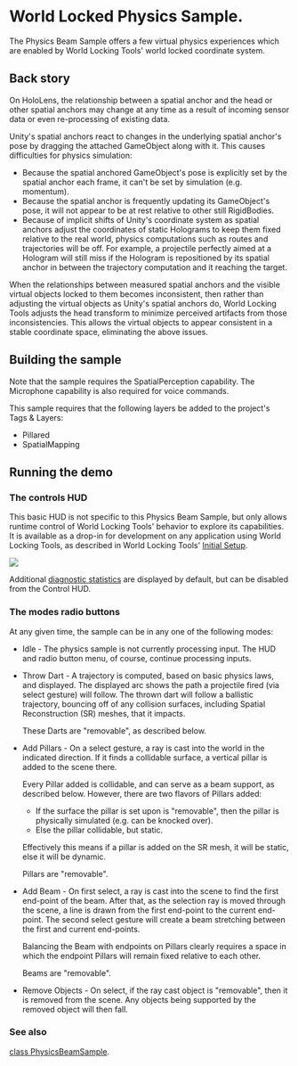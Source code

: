 # World Locked Physics Sample.

The Physics Beam Sample offers a few virtual physics experiences which are enabled by World Locking Tools' world locked coordinate system.

## Back story

On HoloLens, the relationship between a spatial anchor and the head or other spatial anchors may change at any time as a result of incoming sensor data or even re-processing of existing data. 

Unity's spatial anchors react to changes in the underlying spatial anchor's pose by dragging the attached GameObject along with it. This causes difficulties for physics simulation:

* Because the spatial anchored GameObject's pose is explicitly set by the spatial anchor each frame, it can't be set by simulation (e.g. momentum).
* Because the spatial anchor is frequently updating its GameObject's pose, it will not appear to be at rest relative to other still RigidBodies.
* Because of implicit shifts of Unity's coordinate system as spatial anchors adjust the coordinates of static Holograms to keep them fixed relative to the real world, physics computations such as routes and trajectories will be off. For example, a projectile perfectly aimed at a Hologram will still miss if the Hologram is repositioned by its spatial anchor in between the trajectory computation and it reaching the target.

When the relationships between measured spatial anchors and the visible virtual objects locked to them becomes inconsistent, then rather than adjusting the virtual objects as Unity's spatial anchors do, World Locking Tools adjusts the head transform to minimize perceived artifacts from those inconsistencies. This allows the virtual objects to appear consistent in a stable coordinate space, eliminating the above issues.

## Building the sample

Note that the sample requires the SpatialPerception capability. The Microphone capability is also required for voice commands.

This sample requires that the following layers be added to the project's Tags & Layers:
  * Pillared
  * SpatialMapping

## Running the demo

### The controls HUD

This basic HUD is not specific to this Physics Beam Sample, but only allows runtime control of World Locking Tools' behavior to explore its capabilities. It is available as a drop-in for development on any application using World Locking Tools, as described in World Locking Tools' [Initial Setup](../InitialSetup.md).

![](~/DocGen/Images/Screens/ControlsHud.jpg)

Additional [diagnostic statistics](../Tools.md#additional-output) are displayed by default, but can be disabled from the Control HUD.

### The modes radio buttons

At any given time, the sample can be in any one of the following modes:

* Idle - The physics sample is not currently processing input. The HUD and radio button menu, of course, continue processing inputs.

* Throw Dart - A trajectory is computed, based on basic physics laws, and displayed. The displayed arc shows the path a projectile fired (via select gesture) will follow. The thrown dart will follow a ballistic trajectory, bouncing off of any collision surfaces, including Spatial Reconstruction (SR) meshes, that it impacts.

  These Darts are "removable", as described below.

* Add Pillars - On a select gesture, a ray is cast into the world in the indicated direction. If it finds a collidable surface, a vertical pillar is added to the scene there. 

  Every Pillar added is collidable, and can serve as a beam support, as described below. However, there are two flavors of Pillars added:

  * If the surface the pillar is set upon is "removable", then the pillar is physically simulated (e.g. can be knocked over).
  * Else the pillar collidable, but static.

  Effectively this means if a pillar is added on the SR mesh, it will be static, else it will be dynamic. 

  Pillars are "removable".

 * Add Beam - On first select, a ray is cast into the scene to find the first end-point of the beam. After that, as the selection ray is moved through the scene, a line is drawn from the first end-point to the current end-point. The second select gesture will create a beam stretching between the first and current end-points.

   Balancing the Beam with endpoints on Pillars clearly requires a space in which the endpoint Pillars will remain fixed relative to each other.

   Beams are "removable".

 * Remove Objects - On select, if the ray cast object is "removable", then it is removed from the scene. Any objects being supported by the removed object will then fall.

### See also

[class PhysicsBeamSample](xref:Microsoft.MixedReality.WorldLocking.Examples.PhysicsBeamSample).